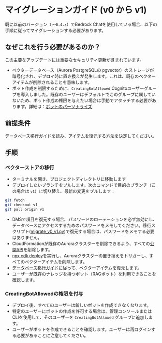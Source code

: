 # マイグレーションガイド (v0 から v1)

既に以前のバージョン（〜`0.4.x`）でBedrock Chatを使用している場合、以下の手順に従ってマイグレーションする必要があります。

## なぜこれを行う必要があるのか？

この主要なアップデートには重要なセキュリティ更新が含まれています。

- ベクターデータベース（Aurora PostgreSQLの pgvector）のストレージが暗号化され、デプロイ時に置き換えが発生します。これは、既存のベクターアイテムが削除されることを意味します。
- ボット作成を制限するために、`CreatingBotAllowed` Cognitoユーザーグループを導入しました。既存のユーザーはデフォルトでこのグループに属していないため、ボット作成の権限を与えたい場合は手動でアタッチする必要があります。詳細は：[ボットのパーソナライズ](../../README.md#bot-personalization)

## 前提条件

[データベース移行ガイド](./DATABASE_MIGRATION_ja-JP.md)を読み、アイテムを復元する方法を決定してください。

## 手順

### ベクターストアの移行

- ターミナルを開き、プロジェクトディレクトリに移動します
- デプロイしたいブランチをプルします。次のコマンドで目的のブランチ（この場合は `v1`）に切り替え、最新の変更をプルします：

```sh
git fetch
git checkout v1
git pull origin v1
```

- DMSで項目を復元する場合、パスワードのローテーションを必ず無効にし、データベースにアクセスするためのパスワードをメモしてください。移行スクリプト([migrate_v0_v1.py](./migrate_v0_v1.py))で復元する場合は、パスワードをメモする必要はありません。
- CloudFormationが既存のAuroraクラスターを削除できるよう、すべての[公開API](../PUBLISH_API_ja-JP.md)を削除します。
- [npx cdk deploy](../README.md#deploy-using-cdk)を実行し、Auroraクラスターの置き換えをトリガーし、すべてのベクターアイテムを削除します。
- [データベース移行ガイド](./DATABASE_MIGRATION_ja-JP.md)に従って、ベクターアイテムを復元します。
- ユーザーが既存のナレッジを持つボット（RAGボット）を利用できることを確認します。

### CreatingBotAllowedの権限を付与

- デプロイ後、すべてのユーザーは新しいボットを作成できなくなります。
- 特定のユーザーにボットの作成を許可する場合は、管理コンソールまたはCLIを使用して、そのユーザーを `CreatingBotAllowed` グループに追加します。
- ユーザーがボットを作成できることを確認します。ユーザーは再ログインする必要があることに注意してください。